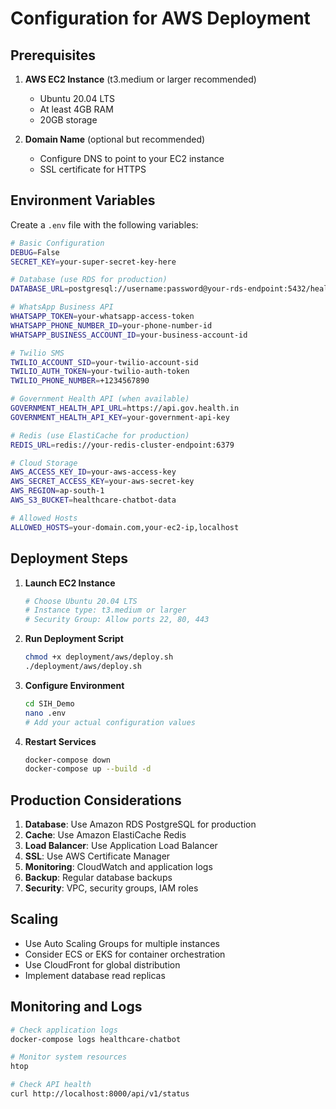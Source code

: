 # Configuration for AWS Deployment

## Prerequisites

1. **AWS EC2 Instance** (t3.medium or larger recommended)
   - Ubuntu 20.04 LTS
   - At least 4GB RAM
   - 20GB storage

2. **Domain Name** (optional but recommended)
   - Configure DNS to point to your EC2 instance
   - SSL certificate for HTTPS

## Environment Variables

Create a `.env` file with the following variables:

```bash
# Basic Configuration
DEBUG=False
SECRET_KEY=your-super-secret-key-here

# Database (use RDS for production)
DATABASE_URL=postgresql://username:password@your-rds-endpoint:5432/healthcare_db

# WhatsApp Business API
WHATSAPP_TOKEN=your-whatsapp-access-token
WHATSAPP_PHONE_NUMBER_ID=your-phone-number-id
WHATSAPP_BUSINESS_ACCOUNT_ID=your-business-account-id

# Twilio SMS
TWILIO_ACCOUNT_SID=your-twilio-account-sid
TWILIO_AUTH_TOKEN=your-twilio-auth-token
TWILIO_PHONE_NUMBER=+1234567890

# Government Health API (when available)
GOVERNMENT_HEALTH_API_URL=https://api.gov.health.in
GOVERNMENT_HEALTH_API_KEY=your-government-api-key

# Redis (use ElastiCache for production)
REDIS_URL=redis://your-redis-cluster-endpoint:6379

# Cloud Storage
AWS_ACCESS_KEY_ID=your-aws-access-key
AWS_SECRET_ACCESS_KEY=your-aws-secret-key
AWS_REGION=ap-south-1
AWS_S3_BUCKET=healthcare-chatbot-data

# Allowed Hosts
ALLOWED_HOSTS=your-domain.com,your-ec2-ip,localhost
```

## Deployment Steps

1. **Launch EC2 Instance**
   ```bash
   # Choose Ubuntu 20.04 LTS
   # Instance type: t3.medium or larger
   # Security Group: Allow ports 22, 80, 443
   ```

2. **Run Deployment Script**
   ```bash
   chmod +x deployment/aws/deploy.sh
   ./deployment/aws/deploy.sh
   ```

3. **Configure Environment**
   ```bash
   cd SIH_Demo
   nano .env
   # Add your actual configuration values
   ```

4. **Restart Services**
   ```bash
   docker-compose down
   docker-compose up --build -d
   ```

## Production Considerations

1. **Database**: Use Amazon RDS PostgreSQL for production
2. **Cache**: Use Amazon ElastiCache Redis
3. **Load Balancer**: Use Application Load Balancer
4. **SSL**: Use AWS Certificate Manager
5. **Monitoring**: CloudWatch and application logs
6. **Backup**: Regular database backups
7. **Security**: VPC, security groups, IAM roles

## Scaling

- Use Auto Scaling Groups for multiple instances
- Consider ECS or EKS for container orchestration
- Use CloudFront for global distribution
- Implement database read replicas

## Monitoring and Logs

```bash
# Check application logs
docker-compose logs healthcare-chatbot

# Monitor system resources
htop

# Check API health
curl http://localhost:8000/api/v1/status
```